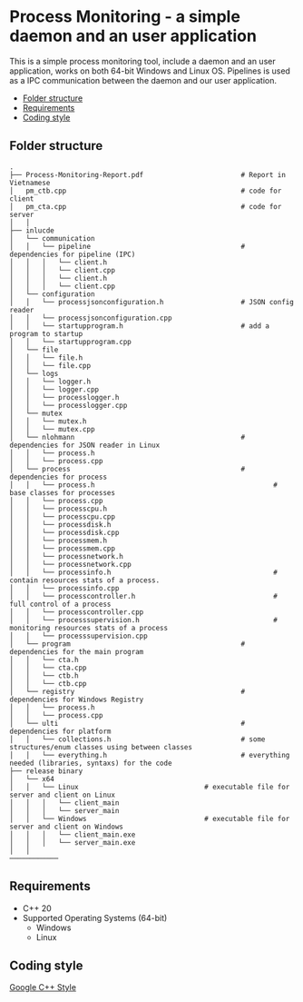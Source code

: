 # Process Monitoring - a simple daemon and an user application

This is a simple process monitoring tool, include a daemon and an user application, works on both 64-bit Windows and Linux OS. Pipelines is used as a IPC communication between the daemon and our user application.

- [Folder structure](#folder-structure)
- [Requirements](#requirements)
- [Coding style](#coding-style)

Folder structure
----------------
```
.
├── Process-Monitoring-Report.pdf                        # Report in Vietnamese
│   pm_ctb.cpp                                           # code for client
│   pm_cta.cpp                                           # code for server
│   │
├── inlucde
│   └── communication                                            
│   │   └── pipeline                                     # dependencies for pipeline (IPC)
│   │   │   └── client.h
│   │   │   └── client.cpp
│   │   │   └── client.h
│   │   │   └── client.cpp
│   └── configuration                                     
│   │   └── processjsonconfiguration.h                   # JSON config reader
│   │   └── processjsonconfiguration.cpp
│   │   └── startupprogram.h                             # add a program to startup
│   │   └── startupprogram.cpp
│   └── file                                             
│   │   └── file.h
│   │   └── file.cpp
│   └── logs                                             
│   │   └── logger.h
│   │   └── logger.cpp
│   │   └── processlogger.h
│   │   └── processlogger.cpp
│   └── mutex                                            
│   │   └── mutex.h
│   │   └── mutex.cpp
│   └── nlohmann                                         # dependencies for JSON reader in Linux
│   │   └── process.h
│   │   └── process.cpp
│   └── process                                          # dependencies for process
│   │   └── process.h                                            # base classes for processes
│   │   └── process.cpp                                          
│   │   └── processcpu.h
│   │   └── processcpu.cpp
│   │   └── processdisk.h
│   │   └── processdisk.cpp
│   │   └── processmem.h
│   │   └── processmem.cpp
│   │   └── processnetwork.h
│   │   └── processnetwork.cpp
│   │   └── processinfo.h                                        # contain resources stats of a process.
│   │   └── processinfo.cpp
│   │   └── processcontroller.h                                  # full control of a process 
│   │   └── processcontroller.cpp
│   │   └── processsupervision.h                                 # monitoring resources stats of a process
│   │   └── processsupervision.cpp
│   └── program                                          # dependencies for the main program
│   │   └── cta.h
│   │   └── cta.cpp
│   │   └── ctb.h
│   │   └── ctb.cpp
│   └── registry                                         # dependencies for Windows Registry
│   │   └── process.h
│   │   └── process.cpp
│   └── ulti                                             # dependencies for platform 
│   │   └── collections.h                                # some structures/enum classes using between classes
│   │   └── everything.h                                 # everything needed (libraries, syntaxs) for the code
├── release binary
│   └── x64
│   │   └── Linux                               # executable file for server and client on Linux
│   │   │   └── client_main		
│   │   │   └── server_main			
│   │   └── Windows                             # executable file for server and client on Windows
│   │   │   └── client_main.exe			
│   │   │   └── server_main.exe
│   │
────────────	
```


Requirements
---
* C++ 20
* Supported Operating Systems (64-bit)
  * Windows
  * Linux

Coding style
------------
[Google C++ Style](https://google.github.io/styleguide/cppguide.html)
